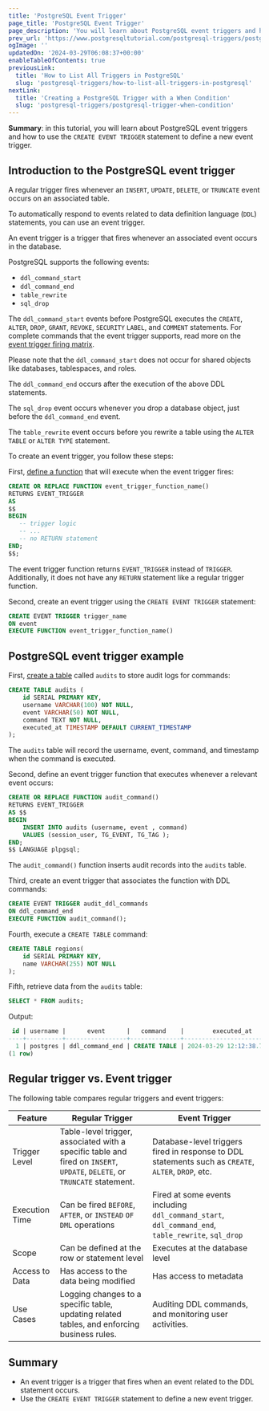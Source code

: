 ```yaml
---
title: 'PostgreSQL Event Trigger'
page_title: 'PostgreSQL Event Trigger'
page_description: 'You will learn about PostgreSQL event triggers and how to use the CREATE EVENT TRIGGER statement to define a new event trigger.'
prev_url: 'https://www.postgresqltutorial.com/postgresql-triggers/postgresql-event-trigger/'
ogImage: ''
updatedOn: '2024-03-29T06:08:37+00:00'
enableTableOfContents: true
previousLink:
  title: 'How to List All Triggers in PostgreSQL'
  slug: 'postgresql-triggers/how-to-list-all-triggers-in-postgresql'
nextLink:
  title: 'Creating a PostgreSQL Trigger with a When Condition'
  slug: 'postgresql-triggers/postgresql-trigger-when-condition'
---
```


**Summary**: in this tutorial, you will learn about PostgreSQL event triggers and how to use the `CREATE EVENT TRIGGER` statement to define a new event trigger.

## Introduction to the PostgreSQL event trigger

A regular trigger fires whenever an `INSERT`, `UPDATE`, `DELETE`, or `TRUNCATE` event occurs on an associated table.

To automatically respond to events related to data definition language (`DDL`) statements, you can use an event trigger.

An event trigger is a trigger that fires whenever an associated event occurs in the database.

PostgreSQL supports the following events:

- `ddl_command_start`
- `ddl_command_end`
- `table_rewrite`
- `sql_drop`

The `ddl_command_start` events before PostgreSQL executes the `CREATE`, `ALTER`, `DROP`, `GRANT`, `REVOKE`, `SECURITY` `LABEL`, and `COMMENT` statements. For complete commands that the event trigger supports, read more on the [event trigger firing matrix](https://www.postgresql.org/docs/current/event-trigger-matrix.html).

Please note that the `ddl_command_start` does not occur for shared objects like databases, tablespaces, and roles.

The `ddl_command_end` occurs after the execution of the above DDL statements.

The `sql_drop` event occurs whenever you drop a database object, just before the `ddl_command_end` event.

The `table_rewrite` event occurs before you rewrite a table using the `ALTER TABLE` or `ALTER TYPE` statement.

To create an event trigger, you follow these steps:

First, [define a function](../postgresql-plpgsql/postgresql-create-function) that will execute when the event trigger fires:

```sql
CREATE OR REPLACE FUNCTION event_trigger_function_name()
RETURNS EVENT_TRIGGER
AS
$$
BEGIN
   -- trigger logic
   -- ...
   -- no RETURN statement
END;
$$;
```

The event trigger function returns `EVENT_TRIGGER` instead of `TRIGGER`. Additionally, it does not have any `RETURN` statement like a regular trigger function.

Second, create an event trigger using the `CREATE EVENT TRIGGER` statement:

```sql
CREATE EVENT TRIGGER trigger_name
ON event
EXECUTE FUNCTION event_trigger_function_name()
```

## PostgreSQL event trigger example

First, [create a table](../postgresql-tutorial/postgresql-create-table) called `audits` to store audit logs for commands:

```sql
CREATE TABLE audits (
    id SERIAL PRIMARY KEY,
    username VARCHAR(100) NOT NULL,
    event VARCHAR(50) NOT NULL,
    command TEXT NOT NULL,
    executed_at TIMESTAMP DEFAULT CURRENT_TIMESTAMP
);
```

The `audits` table will record the username, event, command, and timestamp when the command is executed.

Second, define an event trigger function that executes whenever a relevant event occurs:

```sql
CREATE OR REPLACE FUNCTION audit_command()
RETURNS EVENT_TRIGGER
AS $$
BEGIN
    INSERT INTO audits (username, event , command)
    VALUES (session_user, TG_EVENT, TG_TAG );
END;
$$ LANGUAGE plpgsql;
```

The `audit_command()` function inserts audit records into the `audits` table.

Third, create an event trigger that associates the function with DDL commands:

```sql
CREATE EVENT TRIGGER audit_ddl_commands
ON ddl_command_end
EXECUTE FUNCTION audit_command();
```

Fourth, execute a `CREATE TABLE` command:

```sql
CREATE TABLE regions(
    id SERIAL PRIMARY KEY,
    name VARCHAR(255) NOT NULL
);
```

Fifth, retrieve data from the `audits` table:

```sql
SELECT * FROM audits;
```

Output:

```sql
 id | username |      event      |   command    |        executed_at
----+----------+-----------------+--------------+----------------------------
  1 | postgres | ddl_command_end | CREATE TABLE | 2024-03-29 12:12:38.773734
(1 row)
```

## Regular trigger vs. Event trigger

The following table compares regular triggers and event triggers:

| Feature        | Regular Trigger                                                                                                            | Event Trigger                                                                                        |
| -------------- | -------------------------------------------------------------------------------------------------------------------------- | ---------------------------------------------------------------------------------------------------- |
| Trigger Level  | Table\-level trigger, associated with a specific table and fired on `INSERT`, `UPDATE`, `DELETE`, or `TRUNCATE` statement. | Database\-level triggers fired in response to DDL statements such as `CREATE`, `ALTER`, `DROP`, etc. |
| Execution Time | Can be fired `BEFORE`, `AFTER`, or `INSTEAD` `OF` `DML` operations                                                         | Fired at some events including `ddl_command_start`, `ddl_command_end`, `table_rewrite`, `sql_drop`   |
| Scope          | Can be defined at the row or statement level                                                                               | Executes at the database level                                                                       |
| Access to Data | Has access to the data being modified                                                                                      | Has access to metadata                                                                               |
| Use Cases      | Logging changes to a specific table, updating related tables, and enforcing business rules.                                | Auditing DDL commands, and monitoring user activities.                                               |

## Summary

- An event trigger is a trigger that fires when an event related to the DDL statement occurs.
- Use the `CREATE EVENT TRIGGER` statement to define a new event trigger.
